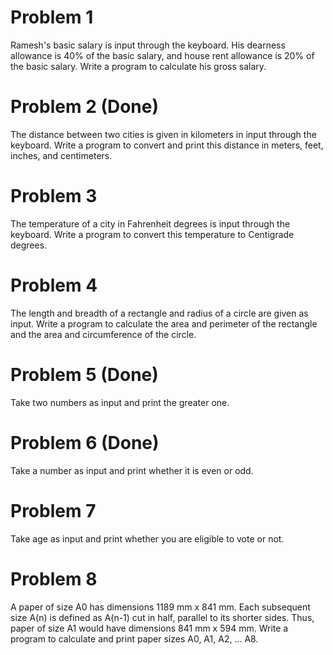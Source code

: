 # Problem 1
Ramesh's basic salary is input through the keyboard. His dearness allowance is 40% of the basic salary, and house rent allowance is 20% of the basic salary. Write a program to calculate his gross salary.

# Problem 2 (Done)
The distance between two cities is given in kilometers in input through the keyboard. Write a program to convert and print this distance in meters, feet, inches, and centimeters.

# Problem 3
The temperature of a city in Fahrenheit degrees is input through the keyboard. Write a program to convert this temperature to Centigrade degrees.

# Problem 4
The length and breadth of a rectangle and radius of a circle are given as input. Write a program to calculate the area and perimeter of the rectangle and the area and circumference of the circle.

# Problem 5 (Done)
Take two numbers as input and print the greater one.

# Problem 6 (Done)
Take a number as input and print whether it is even or odd.

# Problem 7
Take age as input and print whether you are eligible to vote or not.

# Problem 8
A paper of size A0 has dimensions 1189 mm x 841 mm. Each subsequent size A(n) is defined as A(n-1) cut in half, parallel to its shorter sides. Thus, paper of size A1 would have dimensions 841 mm x 594 mm. Write a program to calculate and print paper sizes A0, A1, A2, ... A8.
